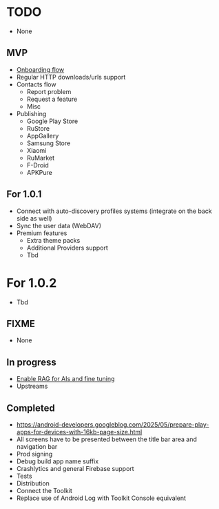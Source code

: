 # TODO

- None

## MVP

- [Onboarding flow](./Tasks/002%20Onboarding/TASK.md)
- Regular HTTP downloads/urls support
- Contacts flow
  - Report problem
  - Request a feature
  - Misc
- Publishing
  - Google Play Store
  - RuStore
  - AppGallery
  - Samsung Store
  - Xiaomi
  - RuMarket
  - F-Droid
  - APKPure

## For 1.0.1

- Connect with auto-discovery profiles systems (integrate on the back side as well)
- Sync the user data (WebDAV)
- Premium features
  - Extra theme packs
  - Additional Providers support
  - Tbd

# For 1.0.2

- Tbd

## FIXME

- None

## In progress

- [Enable RAG for AIs and fine tuning](./Tasks/002%20Onboarding/TASK.md)
- Upstreams

## Completed

- https://android-developers.googleblog.com/2025/05/prepare-play-apps-for-devices-with-16kb-page-size.html
- All screens have to be presented between the title bar area and navigation bar
- Prod signing
- Debug build app name suffix
- Crashlytics and general Firebase support
- Tests
- Distribution
- Connect the Toolkit
- Replace use of Android Log with Toolkit Console equivalent
